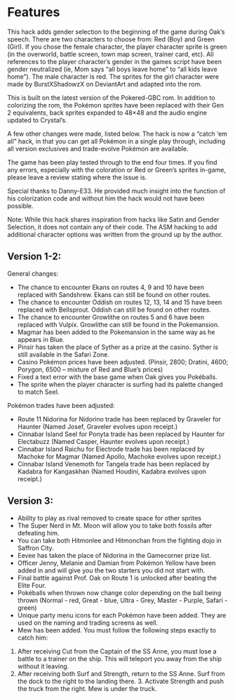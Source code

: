 # Features

This hack adds gender selection to the beginning of the game during Oak’s speech. There are two characters to choose from: Red (Boy) and Green (Girl). If you chose the female character, the player character sprite is green (in the overworld, battle screen, town map screen, trainer card, etc). All references to the player character’s gender in the games script have been gender neutralized (ie, Mom says “all boys leave home” to “all kids leave home”). The male character is red. The sprites for the girl character were made by BurstXShadowzX on DeviantArt and adapted into the rom.

This is built on the latest version of the Pokered-GBC rom. In addition to colorizing the rom, the Pokémon sprites have been replaced with their Gen 2 equivalents, back sprites expanded to 48×48 and the audio engine updated to Crystal’s.

A few other changes were made, listed below. The hack is now a “catch ‘em all” hack, in that you can get all Pokémon in a single play through, including all version exclusives and trade-evolve Pokémon are available.

The game has been play tested through to the end four times. If you find any errors, especially with the coloration or Red or Green’s sprites in-game, please leave a review stating where the issue is.

Special thanks to Danny-E33. He provided much insight into the function of his colorization code and without him the hack would not have been possible.

Note: While this hack shares inspiration from hacks like Satin and Gender Selection, it does not contain any of their code. The ASM hacking to add additional character options was written from the ground up by the author.

## Version 1-2:

General changes:

- The chance to encounter Ekans on routes 4, 9 and 10 have been replaced with Sandshrew. Ekans can still be found on other routes.
- The chance to encounter Oddish on routes 12, 13, 14 and 15 have been replaced with Bellsprout. Oddish can still be found on other routes.
- The chance to encounter Growlithe on routes 5 and 6 have been replaced with Vulpix. Growlithe can still be found in the Pokemansion.
- Magmar has been added to the Pokemansion in the same way as he appears in Blue.
- Pinsir has taken the place of Syther as a prize at the casino. Syther is still available in the Safari Zone.
- Casino Pokémon prices have been adjusted. (Pinsir, 2800; Dratini, 4600; Porygon, 6500 – mixture of Red and Blue’s prices)
- Fixed a text error with the base game when Oak gives you Pokéballs.
- The sprite when the player character is surfing had its palette changed to match Seel.

Pokémon trades have been adjusted:

- Route 11 Nidorina for Nidorino trade has been replaced by Graveler for Haunter (Named Josef, Graveler evolves upon receipt.)
- Cinnabar Island Seel for Ponyta trade has been replaced by Haunter for Electabuzz (Named Casper, Haunter evolves upon receipt.)
- Cinnabar Island Raichu for Electrode trade has been replaced by Machoke for Magmar (Named Apollo, Machoke evolves upon receipt.)
- Cinnabar Island Venemoth for Tangela trade has been replaced by Kadabra for Kangaskhan (Named Houdini, Kadabra evolves upon receipt.)

## Version 3:

- Ability to play as rival removed to create space for other sprites
- The Super Nerd in Mt. Moon will allow you to take both fossils after defeating him.
- You can take both Hitmonlee and Hitmonchan from the fighting dojo in Saffron City.
- Eevee has taken the place of Nidorina in the Gamecorner prize list.
- Officer Jenny, Melanie and Damian from Pokémon Yellow have been added in and will give you the two starters you did not start with.
- Final battle against Prof. Oak on Route 1 is unlocked after beating the Elite Four.
- Pokéballs when thrown now change color depending on the ball being thrown (Normal - red, Great - blue, Ultra - Grey, Master - Purple, Safari - green)
- Unique party menu icons for each Pokémon have been added. They are used on the naming and trading screens as well.
- Mew has been added. You must follow the following steps exactly to catch him:

1. After receiving Cut from the Captain of the SS Anne, you must lose a battle to a trainer on the ship. This will teleport you away from the ship without it leaving.
2. After receiving both Surf and Strength, return to the SS Anne. Surf from the dock to the right to the landing there. 3. Activate Strength and push the truck from the right. Mew is under the truck.



